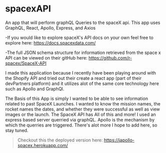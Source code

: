 # spacexAPI
An app that will perform graphQL Queries to the spaceX api. This app uses GraphQL, React, Apollo, Express, and Axios

-If you would like to explore spaceX's API docs  on your own feel free to explore here: https://docs.spacexdata.com/

-The full JSON schema structure for  information retrieved from the space x API can be viewed on their gitHub here: https://github.com/r-spacex/SpaceX-API

I made this application because I recently have been playing around with the Shopify API and tried out their create a react app (part of their devPartners platform) and it utilizes alot of the same core technology here such as Apollo and GraphQl. 

The Basis of this App is simply I wanted to be able to see information related to past SpaceX Launches.
I wanted to know the mission names, the rocket names the dates, and whether they were successful as well as view images or the launch. The SpaceX API has All of this and more!
I used an express based server querried via graphQL. Apollo is the mechanism by which the querries are triggered. There's alot more I hope to add here, so stay tuned. 

>Checkout this the deployed version here: https://japollo-spacex.herokuapp.com/
